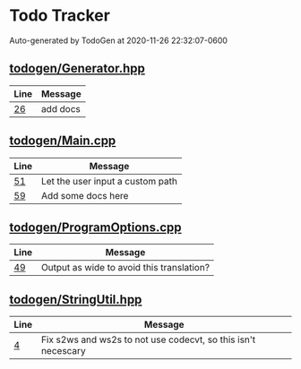 # Todo Tracker

Auto-generated by TodoGen at 2020-11-26 22:32:07-0600


## [todogen/Generator.hpp](/todogen/Generator.hpp)
|Line|Message|
|---|---|
| [26](/todogen/Generator.hpp#L26) | add docs |

## [todogen/Main.cpp](/todogen/Main.cpp)
|Line|Message|
|---|---|
| [51](/todogen/Main.cpp#L51) | Let the user input a custom path |
| [59](/todogen/Main.cpp#L59) | Add some docs here |

## [todogen/ProgramOptions.cpp](/todogen/ProgramOptions.cpp)
|Line|Message|
|---|---|
| [49](/todogen/ProgramOptions.cpp#L49) | Output as wide to avoid this translation? |

## [todogen/StringUtil.hpp](/todogen/StringUtil.hpp)
|Line|Message|
|---|---|
| [4](/todogen/StringUtil.hpp#L4) | Fix s2ws and ws2s to not use codecvt, so this isn't necescary  |
